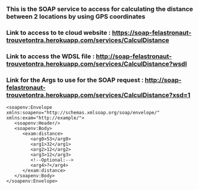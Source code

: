 ### This is the SOAP service to access for calculating the distance between 2 locations by using GPS coordinates

### Link to access to te cloud website : https://soap-felastronaut-trouvetontra.herokuapp.com/services/CalculDistance
### Link to access the WDSL file : http://soap-felastronaut-trouvetontra.herokuapp.com/services/CalculDistance?wsdl
### Link for the Args to use for the SOAP request : http://soap-felastronaut-trouvetontra.herokuapp.com/services/CalculDistance?xsd=1

```
<soapenv:Envelope xmlns:soapenv="http://schemas.xmlsoap.org/soap/envelope/" xmlns:exam="http://example/">
   <soapenv:Header/>
   <soapenv:Body>
      <exam:distance>
         <arg0>53</arg0>
         <arg1>32</arg1>
         <arg2>12</arg2>
         <arg3>12</arg3>
         <!--Optional:-->
         <arg4>?</arg4>
      </exam:distance>
   </soapenv:Body>
</soapenv:Envelope>
```
